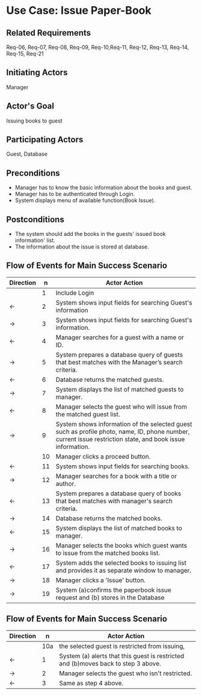 # Use Case: Issue Paper-Book
## **Related Requirements**

Req-06, Req-07, Req-08, Req-09, Req-10,Req-11, Req-12, Req-13, Req-14, Req-15, Req-21

## **Initiating Actors**

Manager

## **Actor's Goal**

Issuing books to guest

## **Participating Actors**

Guest, Database

## **Preconditions**

- Manager has to know the basic information about the books and guest.
- Manager has to be authenticated through Login.
- System displays menu of available function(Book Issue).

## **Postconditions**

- The system should add the books in the guests' issued book information' list.
- The information about the issue is stored at database.

## Flow of Events for Main Success Scenario
| Direction | n | Actor Action                                                                                                         |
| --------- | - | -------------------------------------------------------------------------------------------------------------------- |
|           | 1 | Include Login |
| ←         | 2 | System shows input fields for searching Guest's information |
| →         | 3 | System shows input fields for searching Guest's information. |
| ←         | 4 | Manager searches for a guest with a name or ID.|
| →         | 5 | System prepares a database query of guests that best matches with the Manager’s search criteria. |
| ←         | 6 | Database returns the matched guests. |
| →         | 7 | System displays the list of matched guests to manager. |
| ←         | 8 | Manager selects the guest who will issue from the matched guest list. |
| →         | 9 | System shows information of the selected guest such as profile photo, name, ID, phone number, current issue restriction state, and book issue information.|
|           | 10 | Manager clicks a proceed button. |
| ←         | 11 | System shows input fields for searching books. |
| →         | 12 | Manager searches for a book with a title or author. |
| ←         | 13 | System prepares a database query of books that best matches with manager's search criteria.|
| →         | 14 | Database returns the matched books. |
| ←         | 15 | System displays the list of matched books to manager. |
| →         | 16 | Manager selects the books which guest wants to issue from the matched books list. |
| ←         | 17 | System adds the selected books to issuing list and provides it as separate window to manager. |
| →         | 18 | Manager clicks a 'Issue' button.|
| →         | 19 | System (a)confirms the paperbook issue request and (b) stores in the Database|

## Flow of Events for Main Success Scenario
| Direction | n | Actor Action                                                                                                         |
| --------- | - | -------------------------------------------------------------------------------------------------------------------- |
|          | 10a | the selected guest is restricted from issuing,  |
| ←         | 1 | System (a) alerts that this guest is restricted and (b)moves back to step 3 above. |
| →         | 2 | Manager selects the guest who isn't restricted. |
| ←         | 3 | Same as step 4 above.|
